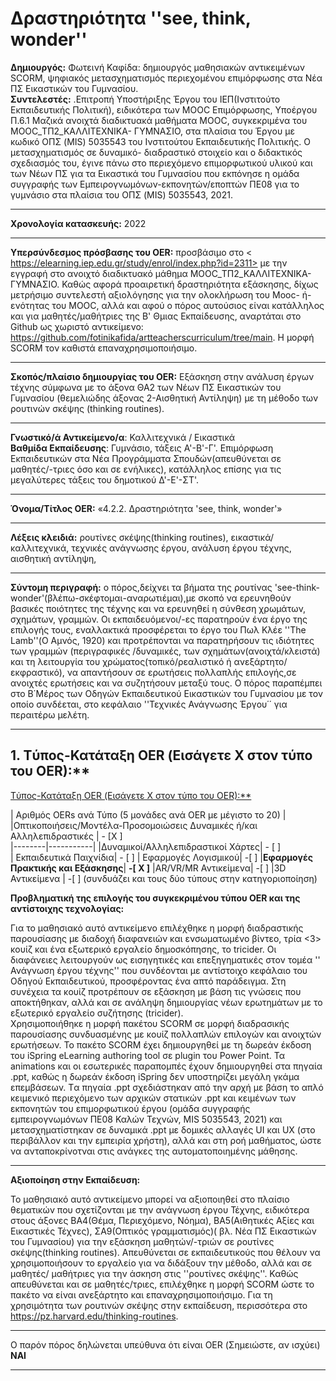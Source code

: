 # Δραστηριότητα ''see, think, wonder''

**Δημιουργός:** Φωτεινή Καφίδα: δημιουργός μαθησιακών αντικειμένων SCORM, ψηφιακός μετασχηματισμός περιεχομένου επιμόρφωσης στα Νέα ΠΣ Εικαστικών του Γυμνασίου.  
**Συντελεστές:** .Επιτροπή Υποστήριξης Έργου του ΙΕΠ(Ινστιτούτο Εκπαιδευτικής Πολιτική), ειδικότερα των ΜOOC Επιμόρφωσης, Υποέργου Π.6.1 Μαζικά ανοιχτά διαδικτυακά μαθήματα MOOC, συγκεκριμένα του ΜΟΟC_ΤΠ2_ΚΑΛΛΙΤΕΧΝΙΚΑ- ΓΥΜΝΑΣΙΟ, στα πλαίσια του Έργου με κωδικό ΟΠΣ (MIS) 5035543 του Ινστιτούτου Εκπαιδευτικής Πολιτικής.  Ο μετασχηματισμός σε δυναμικό- διαδραστικό στοιχείο και ο διδακτικός σχεδιασμός του,  έγινε πάνω στο περιεχόμενο επιμορφωτικού υλικού και 
των Νέων ΠΣ για τα Εικαστικά του Γυμνασίου που εκπόνησε η ομάδα συγγραφής των Εμπειρογνωμόνων-εκπονητών/εποπτών ΠΕ08 για το γυμνάσιο στα πλαίσια του ΟΠΣ (MIS) 5035543, 2021.  
____

**Χρονολογία κατασκευής:** 2022
___

**Υπερσύνδεσμος πρόσβασης του OER:** προσβάσιμο στο < https://elearning.iep.edu.gr/study/enrol/index.php?id=2311>  με την εγγραφή στο ανοιχτό διαδικτυακό μάθημα ΜΟΟC_ΤΠ2_ΚΑΛΛΙΤΕΧΝΙΚΑ- ΓΥΜΝΑΣΙΟ. Καθώς αφορά προαιρετική δραστηριότητα εξάσκησης, δίχως μετρήσιμο συντελεστή αξιολόγησης για την ολοκλήρωση του Mooc- ή- ενότητας του ΜΟΟC, αλλά και αφού ο πόρος αυτούσιος είναι κατάλληλος και για μαθητές/μαθήτριες της Β' Θμιας Εκπαίδευσης, αναρτάται στο Github ως χωριστό αντικείμενο:
<https://github.com/fotinikafida/artteacherscurriculum/tree/main>.   Η μορφή SCORM τον καθιστά επαναχρησιμοποιήσιμο.  
___

**Σκοπός/πλαίσιο δημιουργίας του OER:** 
Εξάσκηση στην ανάλυση έργων τέχνης σύμφωνα με το άξονα ΘΑ2 των Νέων ΠΣ Εικαστικών του Γυμνασίου (θεμελιώδης άξονας 2-Αισθητική Αντίληψη) με τη μέθοδο των ρουτινών σκέψης (thinking routines). 

___  

**Γνωστικό/ά Αντικείμενο/α**: Καλλιτεχνικά / Εικαστικά  
**Βαθμίδα Εκπαίδευσης**: Γυμνάσιο, τάξεις Α'-Β'-Γ'. Επιμόρφωση Εκπαιδευτικών στα Νέα Προγράμματα Σπουδών(απευθύνεται σε μαθητές/-τριες όσο και σε ενήλικες), κατάλληλος επίσης για τις μεγαλύτερες τάξεις του δημοτικού Δ'-Ε'-ΣΤ'.
________

**Όνομα/Τίτλος OER:** «4.2.2. Δραστηριότητα 'see, think, wonder'»       
_____

**Λέξεις κλειδιά:**
       ρουτίνες σκέψης(thinking routines), εικαστικά/καλλιτεχνικά, τεχνικές ανάγνωσης έργου, ανάλυση έργου τέχνης, αισθητική αντίληψη, 
______

**Σύντομη περιγραφή:** ο πόρος,δείχνει τα βήματα της ρουτίνας 'see-think- wonder'(βλέπω-σκέφτομαι-αναρωτιέμαι),με σκοπό να ερευνηθούν βασικές ποιότητες της τέχνης και να ερευνηθεί η σύνθεση χρωμάτων, σχημάτων, γραμμών. Οι εκπαιδευόμενοι/-ες παρατηρούν ένα έργο της επιλογής τους, εναλλακτικά προσφέρεται το έργο του Πωλ Κλέε ''The Lamb''(Ο Aμνός, 1920) και προτρέπονται να παρατηρήσουν τις ιδιότητες των γραμμών (περιγραφικές /δυναμικές, των σχημάτων(ανοιχτά/κλειστά) και τη λειτουργία του χρώματος(τοπικό/ρεαλιστικό ή ανεξάρτητο/εκφραστικό), να απαντήσουν σε ερωτήσεις πολλαπλής επιλογής,σε ανοιχτές ερωτήσεις και να συζητήσουν μεταξύ τους. Ο πόρος  παραπέμπει στο Β΄Μέρος των Οδηγών Εκπαιδευτικού Εικαστικών του Γυμνασίου με τον οποίο συνδέεται, στο κεφάλαιο ''Τεχνικές Ανάγνωσης Έργου΄΄ για περαιτέρω μελέτη.   
____
##  1. <a name='T-OEROER:'></a>Tύπος-Κατάταξη OER (Εισάγετε Χ στον τύπο του OER):**
<!-- vscode-markdown-toc -->
 [Tύπος-Κατάταξη OER (Εισάγετε Χ στον τύπο του OER):**](#T-OEROER:)

<!-- vscode-markdown-toc-config
	numbering=true
	autoSave=true
	/vscode-markdown-toc-config -->
<!-- /vscode-markdown-toc -->
| Αριθμός OERs ανά Τύπο (5 μονάδες ανά OER με μέγιστο το 20) |  
|Οπτικοποιήσεις/Μοντέλα-Προσομοιώσεις Δυναμικές ή/και Αλληλεπιδραστικές | - [Χ ]    
|--------|-----------|
|Δυναμικοί/Αλληλεπιδραστικοί Χάρτες| - [   ]   
| Εκπαιδευτικά Παιχνίδια| - [    ]
| Εφαρμογές Λογισμικού| -[  ]
|**Εφαρμογές Πρακτικής και Εξάσκησης**| **-[ Χ ]**
|AR/VR/MR Αντικείμενα| -[  ]
|3D Αντικείμενα | -[   ]
(συνδυάζει και τους δύο τύπους στην κατηγοριοποίηση)

**Προβληματική της επιλογής του συγκεκριμένου τύπου OER και της αντίστοιχης τεχνολογίας:**

Για το μαθησιακό αυτό αντικείμενο επιλέχθηκε η μορφή διαδραστικής παρουσίασης με διαδοχή διαφανειών και ενσωματωμένο  βίντεο, τρία <3> κουίζ και ένα εξωτερικό εργαλείο δημοσκόπησης, το tricider. Oι διαφάνειες λειτουργούν ως εισηγητικές και επεξηγηματικές στον τομέα '' Ανάγνωση έργου τέχνης'' που συνδέονται με αντίστοιχο κεφάλαιο του Οδηγού Εκπαιδευτικού, προσφέροντας ένα απτό παράδειγμα. Στη συνέχεια τα κουίζ προτρέπουν σε εξάσκηση με βάση τις γνώσεις που αποκτήθηκαν, αλλά και σε ανάληψη δημιουργίας νέων ερωτημάτων με το εξωτερικό εργαλείο συζήτησης (tricider).   
Xρησιμοποιήθηκε η μορφή πακέτου SCORM σε μορφή διαδρασικής παρουσίασης συνδυασμένης με κουίζ πολλαπλών επιλογών και ανοιχτών ερωτήσεων.  Το πακέτο SCORM έχει δημιουργηθεί με τη δωρεάν έκδοση του iSpring eLearning authoring tool σε plugin του Power Point. Τα animations και οι εσωτερικές παραπομπές έχουν δημιουργηθεί στα πηγαία .ppt, καθώς η δωρεάν έκδοση iSpring δεν υποστηρίζει μεγάλη γκάμα επεμβάσεων. Tα πηγαία .ppt σχεδιάστηκαν από την αρχή με βάση το απλό κειμενικό περιεχόμενο των αρχικών στατικών .ppt και κειμένων των εκπονητών του επιμορφωτικού έργου (ομάδα συγγραφής εμπειρογνωμόνων ΠΕ08 Καλών Τεχνών, MIS 5035543, 2021) και μετασχηματίστηκαν σε δυναμικά .ppt με δομικές αλλαγές UI και UX (στο περιβάλλον και την εμπειρία χρήστη), αλλά και στη ροή μαθήματος, ώστε να ανταποκρίνοτναι στις ανάγκες της αυτοματοποιημένης μάθησης.    
___

**Αξιοποίηση στην Εκπαίδευση:**

Το μαθησιακό αυτό αντικείμενο μπορεί να αξιοποιηθεί στο πλαίσιο θεματικών που σχετίζονται με την ανάγνωση έργου Τέχνης, ειδικότερα στους άξονες  ΒΑ4(Θέμα, Περιεχόμενο, Νόημα), ΒΑ5(Αιθητικές Αξίες και Εικαστικές Τέχνες), ΣΑ9(Οπτικός γραμματισμός)( βλ. Νέα ΠΣ Εικαστικών του Γυμνασίου) για την εξάσκηση μαθητών/-τριών σε ρουτίνες σκέψης(thinking routines). Aπευθύνεται σε εκπαιδευτικούς που θέλουν να χρησιμοποιήσουν το εργαλείο για να διδάξουν την μέθοδο, αλλά και σε μαθητές/ μαθήτριες για την άσκηση στις ''ρουτίνες σκέψης''.
Καθώς απευθύνεται και σε μαθητές/τριες, επιλέχθηκε η μορφή SCORM ώστε το πακέτο να είναι ανεξάρτητο και επαναχρησιμοποιήσιμο. Για τη χρησιμότητα των ρουτινών σκέψης στην εκπαίδευση, περισσότερα στο 
 <https://pz.harvard.edu/thinking-routines>. 
_____

Ο παρόν πόρος δηλώνεται υπεύθυνα ότι είναι OER (Σημειώστε, αν ισχύει) **ΝΑΙ**
_______________________________







[def]: ttps://elearning.iep.edu.gr/study/enrol/index.php?id=231